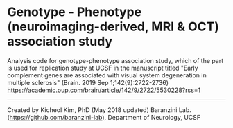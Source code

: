 # Genotype - Phenotype (neuroimaging-derived, MRI & OCT) association study
Analysis code for genotype-phenotype association study, which of the part is used for replication study at UCSF in the manuscript titled "Early complement genes are associated with visual system degeneration in multiple sclerosis" (Brain. 2019 Sep 1;142(9):2722-2736) https://academic.oup.com/brain/article/142/9/2722/5530228?rss=1

-----
Created by Kicheol Kim, PhD (May 2018 updated)
Baranzini Lab. (https://github.com/baranzini-lab), Department of Neurology, UCSF
